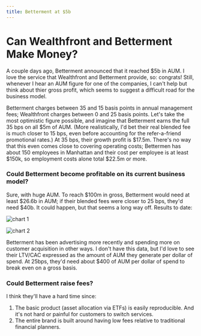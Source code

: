 ```yaml
---
title: Betterment at $5b
---
```


# Can Wealthfront and Betterment Make Money?

A couple days ago, Betterment announced that it reached $5b in AUM. I love the service that Wealthfront and Betterment provide, so: congrats! Still, whenever I hear an AUM figure for one of the companies, I can't help but think about thier gross profit, which seems to suggest a difficult road for the business model.

Betterment charges between 35 and 15 basis points in annual management fees; Wealthfront charges between 0 and 25 basis points. Let's take the most optimistic figure possible, and imagine that Betterment earns the full 35 bps on all $5m of AUM. (More realistically, I'd bet their real blended fee is much closer to 15 bps, even before accounting for the refer-a-friend promotional rates.) At 35 bps, their growth profit is $17.5m. There's no way that this even comes close to covering operating costs; Bettermen has about 150 employees in Manhattan and their cost per employee is at least $150k, so employment costs alone total $22.5m or more.

### Could Betterment become profitable on its current business model?

Sure, with huge AUM. To reach $100m in gross, Betterment would need at least $26.6b in AUM; if their blended fees were closer to 25 bps, they'd need $40b. It could happen, but that seems a long way off. Results to date:

![chart 1](http://i.imgur.com/JqUl5Ua.png)

![chart 2](http://i.imgur.com/DWYYvKx.png)

Betterment has been advertising more recently and spending more on customer acquisition in other ways. I don't have this data, but I'd love to see their LTV/CAC expressed as the amount of AUM they generate per dollar of spend. At 25bps, they'd need about $400 of AUM per dollar of spend to break even on a gross basis.

### Could Betterment raise fees?

I think they'll have a hard time since:

1. The basic product (asset allocation via ETFs) is easily reproducible. And it's not hard or painful for customers to switch services.
2. The entire brand is built around having low fees relative to traditional financial planners.


